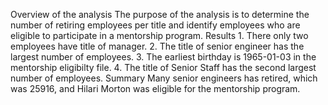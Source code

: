 
Overview of the analysis
    The purpose of the analysis is to determine the number of retiring employees per title 
    and identify employees who are eligible to participate in a mentorship program.
Results 
    1. There only two employees have title of manager.
    2. The title of senior engineer has the largest number of employees.
    3. The earliest birthday is 1965-01-03 in the mentorship eligibilty file. 
    4. The title of Senior Staff has the second largest number of employees.
Summary 
    Many senior engineers has retired, which was 25916, and Hilari Morton was eligible for the mentorship program.
